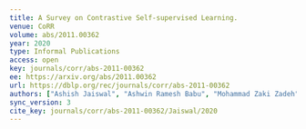 ```yaml
---
title: A Survey on Contrastive Self-supervised Learning.
venue: CoRR
volume: abs/2011.00362
year: 2020
type: Informal Publications
access: open
key: journals/corr/abs-2011-00362
ee: https://arxiv.org/abs/2011.00362
url: https://dblp.org/rec/journals/corr/abs-2011-00362
authors: ["Ashish Jaiswal", "Ashwin Ramesh Babu", "Mohammad Zaki Zadeh", "Debapriya Banerjee", "Fillia Makedon"]
sync_version: 3
cite_key: journals/corr/abs-2011-00362/Jaiswal/2020
---
```

